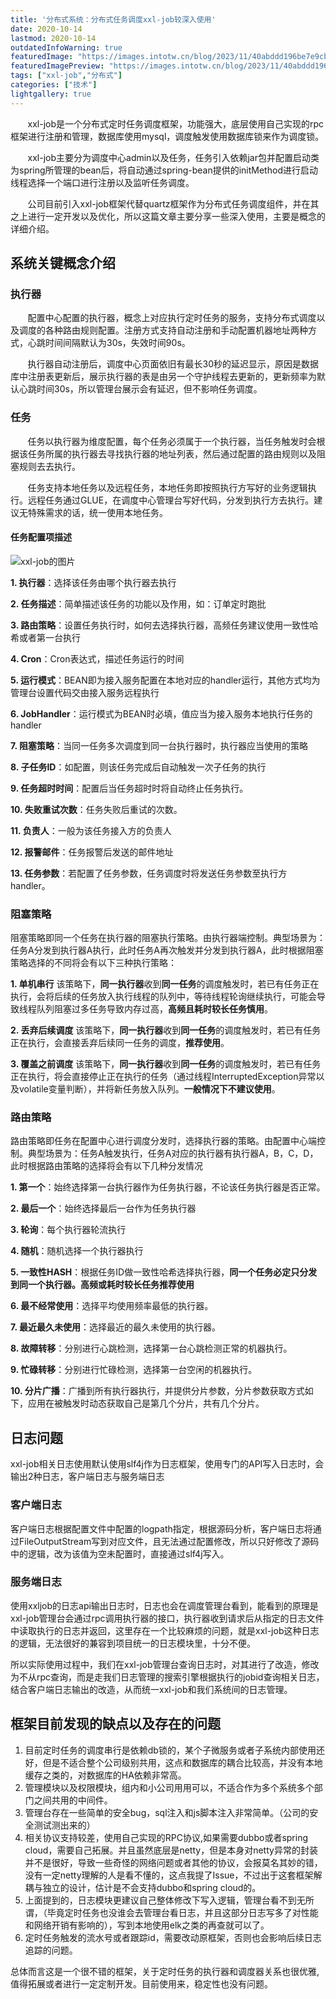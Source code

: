 ```yaml
---
title: '分布式系统：分布式任务调度xxl-job较深入使用'
date: 2020-10-14
lastmod: 2020-10-14
outdatedInfoWarning: true
featuredImage: "https://images.intotw.cn/blog/2023/11/40abddd196be7e9cb79b83534d4983a4.webp"
featuredImagePreview: "https://images.intotw.cn/blog/2023/11/40abddd196be7e9cb79b83534d4983a4.webp"
tags: ["xxl-job","分布式"]
categories: ["技术"]
lightgallery: true
---
```


&#160; &#160; &#160; &#160;xxl-job是一个分布式定时任务调度框架，功能强大，底层使用自己实现的rpc框架进行注册和管理，数据库使用mysql，调度触发使用数据库锁来作为调度锁。


&#160; &#160; &#160; &#160;xxl-job主要分为调度中心admin以及任务，任务引入依赖jar包并配置启动类为spring所管理的bean后，将自动通过spring-bean提供的initMethod进行启动线程选择一个端口进行注册以及监听任务调度。


&#160; &#160; &#160; &#160;公司目前引入xxl-job框架代替quartz框架作为分布式任务调度组件，并在其之上进行一定开发以及优化，所以这篇文章主要分享一些深入使用，主要是概念的详细介绍。

## 系统关键概念介绍


### 执行器
&#160; &#160; &#160; &#160;配置中心配置的执行器，概念上对应执行定时任务的服务，支持分布式调度以及调度的各种路由规则配置。注册方式支持自动注册和手动配置机器地址两种方式，心跳时间间隔默认为30s，失效时间90s。

&#160; &#160; &#160; &#160;执行器自动注册后，调度中心页面依旧有最长30秒的延迟显示，原因是数据库中注册表更新后，展示执行器的表是由另一个守护线程去更新的，更新频率为默认心跳时间30s，所以管理台展示会有延迟，但不影响任务调度。


### 任务

&#160; &#160; &#160; &#160;任务以执行器为维度配置，每个任务必须属于一个执行器，当任务触发时会根据该任务所属的执行器去寻找执行器的地址列表，然后通过配置的路由规则以及阻塞规则去去执行。

&#160; &#160; &#160; &#160;任务支持本地任务以及远程任务，本地任务即按照执行方写好的业务逻辑执行。远程任务通过GLUE，在调度中心管理台写好代码，分发到执行方去执行。建议无特殊需求的话，统一使用本地任务。

#### 任务配置项描述


![xxl-job的图片](https://images.intotw.cn/blog/2023/09/ebb4325ec7a8e0a9bd3fc3ed885e8424.jpg "test")

**1. 执行器**：选择该任务由哪个执行器去执行

**2. 任务描述**：简单描述该任务的功能以及作用，如：订单定时跑批

**3. 路由策略**：设置任务执行时，如何去选择执行器，高频任务建议使用一致性哈希或者第一台执行

**4. Cron**：Cron表达式，描述任务运行的时间

**5. 运行模式**：BEAN即为接入服务配置在本地对应的handler运行，其他方式均为管理台设置代码交由接入服务远程执行

**6. JobHandler**：运行模式为BEAN时必填，值应当为接入服务本地执行任务的handler

**7. 阻塞策略**：当同一任务多次调度到同一台执行器时，执行器应当使用的策略

**8. 子任务ID**：如配置，则该任务完成后自动触发一次子任务的执行

**9. 任务超时时间**：配置后当任务超时时将自动终止任务执行。

**10. 失败重试次数**：任务失败后重试的次数。

**11. 负责人**：一般为该任务接入方的负责人

**12. 报警邮件**：任务报警后发送的邮件地址

**13. 任务参数**：若配置了任务参数，任务调度时将发送任务参数至执行方handler。




### 阻塞策略

阻塞策略即同一个任务在执行器的阻塞执行策略。由执行器端控制。典型场景为：任务A分发到执行器A执行，此时任务A再次触发并分发到执行器A，此时根据阻塞策略选择的不同将会有以下三种执行策略：

**1. 单机串行** 该策略下，**同一执行器**收到**同一任务**的调度触发时，若已有任务正在执行，会将后续的任务放入执行线程的队列中，等待线程轮询继续执行，可能会导致线程队列阻塞过多任务导致内存过高，**高频且耗时较长任务慎用**。

**2. 丢弃后续调度** 该策略下，**同一执行器**收到**同一任务**的调度触发时，若已有任务正在执行，会直接丢弃后续同一任务的调度，**推荐使用**。

**3. 覆盖之前调度** 该策略下，**同一执行器**收到**同一任务**的调度触发时，若已有任务正在执行，将会直接停止正在执行的任务（通过线程InterruptedException异常以及volatile变量判断），并将新任务放入队列。**一般情况下不建议使用**。




### 路由策略

路由策略即任务在配置中心进行调度分发时，选择执行器的策略。由配置中心端控制。典型场景为：任务A触发执行，任务A对应的执行器有执行器A，B，C，D，此时根据路由策略的选择将会有以下几种分发情况

**1. 第一个**：始终选择第一台执行器作为任务执行器，不论该任务执行器是否正常。

**2. 最后一个**：始终选择最后一台作为任务执行器

**3. 轮询**：每个执行器轮流执行

**4. 随机**：随机选择一个执行器执行

**5. 一致性HASH**：根据任务ID做一致性哈希选择执行器，**同一个任务必定只分发到同一个执行器。高频或耗时较长任务推荐使用**

**6. 最不经常使用**：选择平均使用频率最低的执行器。

**7. 最近最久未使用**：选择最近的最久未使用的执行器。

**8. 故障转移**：分别进行心跳检测，选择第一台心跳检测正常的机器执行。

**9. 忙碌转移**：分别进行忙碌检测，选择第一台空闲的机器执行。

**10. 分片广播**：广播到所有执行器执行，并提供分片参数，分片参数获取方式如下，应用在被触发时动态获取自己是第几个分片，共有几个分片。




## 日志问题

xxl-job相关日志使用默认使用slf4j作为日志框架，使用专门的API写入日志时，会输出2种日志，客户端日志与服务端日志

### 客户端日志
客户端日志根据配置文件中配置的logpath指定，根据源码分析，客户端日志将通过FileOutputStream写到对应文件，且无法通过配置修改，所以只好修改了源码中的逻辑，改为该值为空未配置时，直接通过slf4j写入。

### 服务端日志
使用xxljob的日志api输出日志时，日志也会在调度管理台看到，能看到的原理是xxl-job管理台会通过rpc调用执行器的接口，执行器收到请求后从指定的日志文件中读取执行的日志并返回，这里存在一个比较麻烦的问题，就是xxl-job这种日志的逻辑，无法很好的兼容到项目统一的日志模块里，十分不便。

所以实际使用过程中，我们在xxl-job管理台查询日志时，对其进行了改造，修改为不从rpc查询，而是走我们日志管理的搜索引擎根据执行的jobid查询相关日志，结合客户端日志输出的改造，从而统一xxl-job和我们系统间的日志管理。


## 框架目前发现的缺点以及存在的问题

1. 目前定时任务的调度串行是依赖db锁的，某个子微服务或者子系统内部使用还好，但是不适合整个公司级别共用，这点和数据库的耦合比较高，并没有本地缓存之类的，对数据库的HA依赖非常高。
2. 管理模块以及权限模块，组内和小公司用用可以，不适合作为多个系统多个部门之间共用的中间件。
3. 管理台存在一些简单的安全bug，sql注入和js脚本注入非常简单。（公司的安全测试测出来的）
4. 相关协议支持较差，使用自己实现的RPC协议,如果需要dubbo或者spring cloud，需要自己拓展。并且虽然底层是netty，但是本身对netty异常的封装并不是很好，导致一些奇怪的网络问题或者其他的协议，会报莫名其妙的错，没有一定netty理解的人是看不懂的，这点我提了Issue，不过出于这套框架解耦与独立的设计，估计是不会支持dubbo和spring cloud的。
5. 上面提到的，日志模块更建议自己整体修改下写入逻辑，管理台看不到无所谓，（毕竟定时任务也没谁会去管理台看日志，并且这部分日志写多了对性能和网络开销有影响的），写到本地使用elk之类的再查就可以了。
6. 定时任务触发的流水号或者跟踪id，需要改动原框架，否则也会影响后续日志追踪的问题。

总体而言这是一个很不错的框架，关于定时任务的执行器和调度器关系也很优雅,值得拓展或者进行一定定制开发。目前使用来，稳定性也没有问题。
